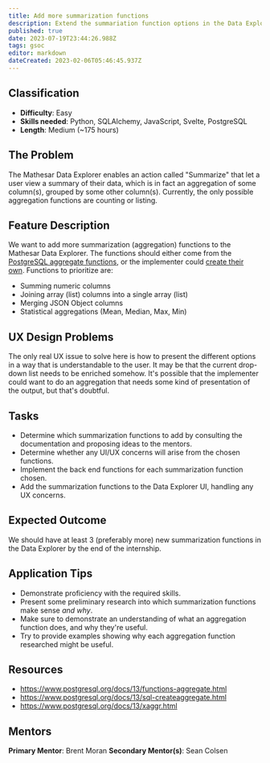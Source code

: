 ```yaml
---
title: Add more summarization functions
description: Extend the summariation function options in the Data Explorer
published: true
date: 2023-07-19T23:44:26.988Z
tags: gsoc
editor: markdown
dateCreated: 2023-02-06T05:46:45.937Z
---
```


## Classification
- **Difficulty**: Easy
- **Skills needed**: Python, SQLAlchemy, JavaScript, Svelte, PostgreSQL
- **Length**: Medium (~175 hours)

## The Problem

The Mathesar Data Explorer enables an action called "Summarize" that let a user view a summary of their data, which is in fact an aggregation of some column(s), grouped by some other column(s). Currently, the only possible aggregation functions are counting or listing.

## Feature Description

We want to add more summarization (aggregation) functions to the Mathesar Data Explorer. The functions should either come from the [PostgreSQL aggregate functions](https://www.postgresql.org/docs/13/functions-aggregate.html), or the implementer could [create their own](https://www.postgresql.org/docs/13/sql-createaggregate.html). Functions to prioritize are:

- Summing numeric columns
- Joining array (list) columns into a single array (list)
- Merging JSON Object columns
- Statistical aggregations (Mean, Median, Max, Min)

## UX Design Problems

The only real UX issue to solve here is how to present the different options in a way that is understandable to the user. It may be that the current drop-down list needs to be enriched somehow. It's possible that the implementer could want to do an aggregation that needs some kind of presentation of the output, but that's doubtful.

## Tasks

- Determine which summarization functions to add by consulting the documentation and proposing ideas to the mentors.
- Determine whether any UI/UX concerns will arise from the chosen functions.
- Implement the back end functions for each summarization function chosen.
- Add the summarization functions to the Data Explorer UI, handling any UX concerns.

## Expected Outcome

We should have at least 3 (preferably more) new summarization functions in the Data Explorer by the end of the internship.

## Application Tips

- Demonstrate proficiency with the required skills.
- Present some preliminary research into which summarization functions make sense _and why_.
- Make sure to demonstrate an understanding of what an aggregation function does, and why they're useful.
- Try to provide examples showing why each aggregation function researched might be useful.

## Resources
- https://www.postgresql.org/docs/13/functions-aggregate.html
- https://www.postgresql.org/docs/13/sql-createaggregate.html
- https://www.postgresql.org/docs/13/xaggr.html

## Mentors
**Primary Mentor**: Brent Moran
**Secondary Mentor(s)**: Sean Colsen

